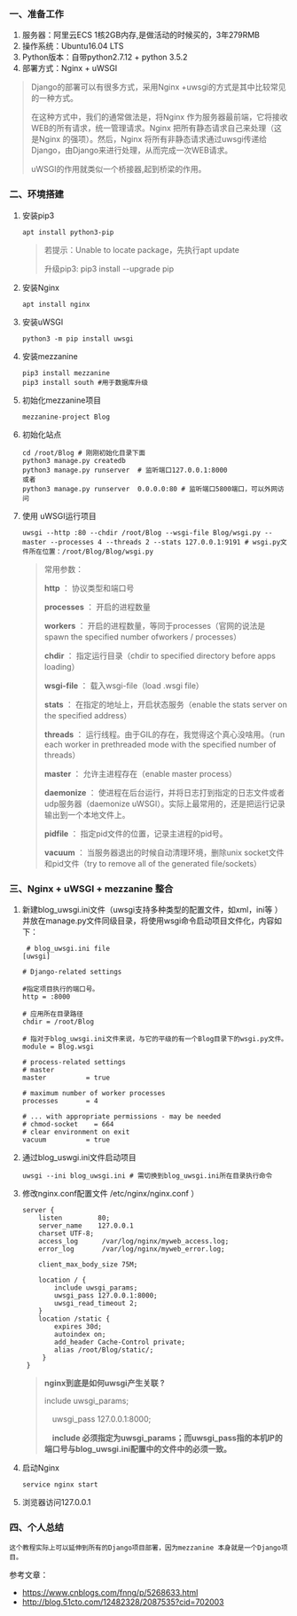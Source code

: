 ### 一、准备工作

1. 服务器：阿里云ECS 1核2GB内存,是做活动的时候买的，3年279RMB
2. 操作系统：Ubuntu16.04 LTS
3. Python版本：自带python2.7.12  + python 3.5.2
4. 部署方式：Nginx + uWSGI

> Django的部署可以有很多方式，采用Nginx +uwsgi的方式是其中比较常见的一种方式。
>
> 在这种方式中，我们的通常做法是，将Nginx 作为服务器最前端，它将接收WEB的所有请求，统一管理请求。Nginx 把所有静态请求自己来处理（这是Nginx 的强项）。然后，Nginx 将所有非静态请求通过uwsgi传递给Django，由Django来进行处理，从而完成一次WEB请求。
>
> uWSGI的作用就类似一个桥接器,起到桥梁的作用。

### 二、环境搭建

1. 安装pip3

   ```
   apt install python3-pip
   ```

   >若提示：Unable to locate package，先执行apt update
   >
   >升级pip3: pip3 install --upgrade pip

2. 安装Nginx

   ```
   apt install nginx
   ```

3. 安装uWSGI

   ```
   python3 -m pip install uwsgi
   ```

4. 安装mezzanine

   ```
   pip3 install mezzanine
   pip3 install south #用于数据库升级
   ```

5. 初始化mezzanine项目

   ```
   mezzanine-project Blog
   ```

6. 初始化站点

   ```
   cd /root/Blog # 刚刚初始化目录下面
   python3 manage.py createdb
   python3 manage.py runserver  # 监听端口127.0.0.1:8000
   或者
   python3 manage.py runserver  0.0.0.0:80 # 监听端口5800端口，可以外网访问
   ```

7. 使用 uWSGI运行项目 

   ```
   uwsgi --http :80 --chdir /root/Blog --wsgi-file Blog/wsgi.py --master --processes 4 --threads 2 --stats 127.0.0.1:9191 # wsgi.py文件所在位置：/root/Blog/Blog/wsgi.py
   ```

   >常用参数：
   >
   >**http** ： 协议类型和端口号
   >
   >**processes** ： 开启的进程数量
   >
   >**workers** ： 开启的进程数量，等同于processes（官网的说法是spawn the specified number ofworkers / processes）
   >
   >**chdir** ： 指定运行目录（chdir to specified directory before apps loading）
   >
   >**wsgi-file** ： 载入wsgi-file（load .wsgi file）
   >
   >**stats** ： 在指定的地址上，开启状态服务（enable the stats server on the specified address）
   >
   >**threads** ： 运行线程。由于GIL的存在，我觉得这个真心没啥用。（run each worker in prethreaded mode with the specified number of threads）
   >
   >**master** ： 允许主进程存在（enable master process）
   >
   >**daemonize** ： 使进程在后台运行，并将日志打到指定的日志文件或者udp服务器（daemonize uWSGI）。实际上最常用的，还是把运行记录输出到一个本地文件上。
   >
   >**pidfile** ： 指定pid文件的位置，记录主进程的pid号。
   >
   >**vacuum** ： 当服务器退出的时候自动清理环境，删除unix socket文件和pid文件（try to remove all of the generated file/sockets）

### 三、Nginx + uWSGI + mezzanine 整合

1. 新建blog_uwsgi.ini文件（uwsgi支持多种类型的配置文件，如xml，ini等 ）并放在manage.py文件同级目录，将使用wsgi命令启动项目文件化，内容如下：

   ```
    # blog_uwsgi.ini file
   [uwsgi]
   
   # Django-related settings
   
   #指定项目执行的端口号。
   http = :8000
   
   # 应用所在目录路径
   chdir = /root/Blog
   
   # 指对于blog_uwsgi.ini文件来说，与它的平级的有一个Blog目录下的wsgi.py文件。
   module = Blog.wsgi
   
   # process-related settings
   # master
   master          = true
   
   # maximum number of worker processes
   processes       = 4
   
   # ... with appropriate permissions - may be needed
   # chmod-socket    = 664
   # clear environment on exit
   vacuum          = true
   ```

2. 通过blog_uswgi.ini文件启动项目

   ```
   uwsgi --ini blog_uwsgi.ini # 需切换到blog_uwsgi.ini所在目录执行命令
   ```

3. 修改nginx.conf配置文件 /etc/nginx/nginx.conf ）

   ```
   server {
       listen         80; 
       server_name    127.0.0.1 
       charset UTF-8;
       access_log      /var/log/nginx/myweb_access.log;
       error_log       /var/log/nginx/myweb_error.log;
   
       client_max_body_size 75M;
   
       location / { 
           include uwsgi_params;
           uwsgi_pass 127.0.0.1:8000;
           uwsgi_read_timeout 2;
       }   
       location /static {
           expires 30d;
           autoindex on; 
           add_header Cache-Control private;
           alias /root/Blog/static/;
        }
    }
   ```

   >**nginx到底是如何uwsgi产生关联 ?**　
   >
   >    include uwsgi_params;
   >
   >　uwsgi_pass 127.0.0.1:8000;
   >
   >　**include 必须指定为uwsgi_params；而uwsgi_pass指的本机IP的端口号与blog_uwsgi.ini配置中的文件中的必须一致。**

4. 启动Nginx

   ```
   service nginx start
   ```

5. 浏览器访问127.0.0.1


### 四、个人总结

	这个教程实际上可以延伸到所有的Django项目部署，因为mezzanine 本身就是一个Django项目。





参考文章：

- https://www.cnblogs.com/fnng/p/5268633.html
- http://blog.51cto.com/12482328/2087535?cid=702003